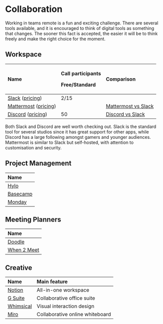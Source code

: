 # Collaboration

Working in teams remote is a fun and exciting challenge. There are several tools available, and it is encouraged to think of digital tools as something that changes. The sooner this fact is accepted, the easier it will be to think freely and make the right choice for the moment.

## Workspace

<table>
  <thead>
    <tr>
      <th style="text-align:left">Name</th>
      <th style="text-align:left">
        <p>Call participants</p>
        <p>Free/Standard</p>
      </th>
      <th style="text-align:left">Comparison</th>
    </tr>
  </thead>
  <tbody>
    <tr>
      <td style="text-align:left"><a href="https://slack.com/">Slack</a> (<a href="https://slack.com/intl/en-se/pricing">pricing</a>)</td>
      <td
      style="text-align:left">2/15</td>
        <td style="text-align:left"></td>
    </tr>
    <tr>
      <td style="text-align:left"><a href="https://mattermost.com/">Mattermost</a> (<a href="https://mattermost.com/pricing/">pricing</a>)</td>
      <td
      style="text-align:left"></td>
        <td style="text-align:left"><a href="https://mattermost.com/mattermost-vs-slack/">Mattermost vs Slack</a>
        </td>
    </tr>
    <tr>
      <td style="text-align:left"><a href="https://discord.com/">Discord</a> (<a href="https://discord.io/pricing">pricing</a>)</td>
      <td
      style="text-align:left">50</td>
        <td style="text-align:left"><a href="https://www.chanty.com/blog/discord-vs-slack/">Discord vs Slack</a>
        </td>
    </tr>
  </tbody>
</table>

Both Slack and Discord are well worth checking out. Slack is the standard  tool for several studios since it has great support for other apps, while Discord has a large following amongst gamers and younger audiences. Mattermost is similar to Slack but self-hosted, with attention to customisation and security.

## Project Management

| Name |
| :--- |
| [Hylo](https://www.hylo.com/) |
| [Basecamp](https://basecamp.com/) |
| [Monday](https://monday.com/) |

## Meeting Planners

| Name |
| :--- |
| [Doodle](https://doodle.com/) |
| [When 2 Meet](https://www.when2meet.com/) |

## Creative

| Name | Main feature |
| :--- | :--- |
| [Notion](https://www.notion.so/) | All-in-one workspace |
| [G Suite](https://gsuite.google.com/) | Collaborative office suite |
| [Whimsical](https://whimsical.com/) | Visual interaction design |
| [Miro](https://miro.com/) | Collaborative online whiteboard |



